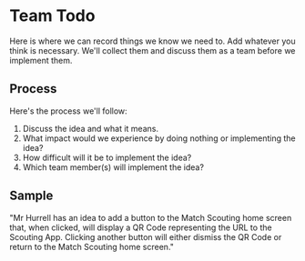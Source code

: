# Team Todo

Here is where we can record things we know we need to. Add whatever you think is necessary. We'll collect them and discuss them as a team before we implement them.

## Process

Here's the process we'll follow:

1. Discuss the idea and what it means.
2. What impact would we experience by doing nothing or implementing the idea?
3. How difficult will it be to implement the idea?
4. Which team member(s) will implement the idea?


## Sample

"Mr Hurrell has an idea to add a button to the Match Scouting home screen that, when clicked, will display a QR Code representing the URL to the Scouting App. Clicking another button will either dismiss the QR Code or return to the Match Scouting home screen."
